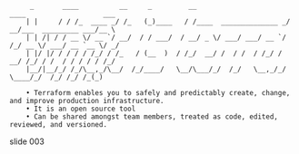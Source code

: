         _       ____          __     _         __                       ____                   ___
        | |     / / /_  ____ _/ /_   (_)____   / /____  ______________ _/ __/___  _________ ___/__ \
        | | /| / / __ \/ __ `/ __/  / / ___/  / __/ _ \/ ___/ ___/ __ `/ /_/ __ \/ ___/ __ `__ \/ _/
        | |/ |/ / / / / /_/ / /_   / (__  )  / /_/  __/ /  / /  / /_/ / __/ /_/ / /  / / / / / /_/
        |__/|__/_/ /_/\__,_/\__/  /_/____/   \__/\___/_/  /_/   \__,_/_/  \____/_/  /_/ /_/ /_(_)

        • Terraform enables you to safely and predictably create, change, and improve production infrastructure.
        • It is an open source tool
        • Can be shared amongst team members, treated as code, edited, reviewed, and versioned.

















































































slide 003
